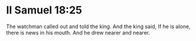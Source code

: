 # II Samuel 18:25

The watchman called out and told the king. And the king said, If he is alone, there is news in his mouth. And he drew nearer and nearer.
